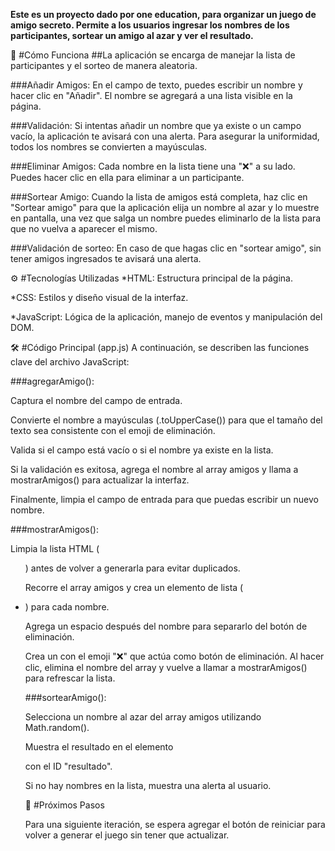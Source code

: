 **Este es un proyecto dado por one education, para organizar un juego de amigo secreto. Permite a los usuarios ingresar los nombres de los participantes, sortear un amigo al azar y ver el resultado.**

📝 #Cómo Funciona
##La aplicación se encarga de manejar la lista de participantes y el sorteo de manera aleatoria.

###Añadir Amigos: 
En el campo de texto, puedes escribir un nombre y hacer clic en "Añadir". El nombre se agregará a una lista visible en la página.

###Validación: 
Si intentas añadir un nombre que ya existe o un campo vacío, la aplicación te avisará con una alerta. Para asegurar la uniformidad, todos los nombres se convierten a mayúsculas.

###Eliminar Amigos: 
Cada nombre en la lista tiene una "❌" a su lado. Puedes hacer clic en ella para eliminar a un participante.

###Sortear Amigo: 
Cuando la lista de amigos está completa, haz clic en "Sortear amigo" para que la aplicación elija un nombre al azar y lo muestre en pantalla, una vez que salga un nombre puedes eliminarlo de la lista para que no vuelva a aparecer el mismo.

###Validación de sorteo: 
En caso de que hagas clic en "sortear amigo", sin tener amigos ingresados te avisará una alerta. 

⚙️ #Tecnologías Utilizadas
*HTML: Estructura principal de la página.

*CSS: Estilos y diseño visual de la interfaz.

*JavaScript: Lógica de la aplicación, manejo de eventos y manipulación del DOM.

🛠️ #Código Principal (app.js)
A continuación, se describen las funciones clave del archivo JavaScript:

###agregarAmigo():

Captura el nombre del campo de entrada.

Convierte el nombre a mayúsculas (.toUpperCase()) para que el tamaño del texto sea consistente con el emoji de eliminación.

Valida si el campo está vacío o si el nombre ya existe en la lista.

Si la validación es exitosa, agrega el nombre al array amigos y llama a mostrarAmigos() para actualizar la interfaz.

Finalmente, limpia el campo de entrada para que puedas escribir un nuevo nombre.

###mostrarAmigos():

Limpia la lista HTML (<ul id="listaAmigos">) antes de volver a generarla para evitar duplicados.

Recorre el array amigos y crea un elemento de lista (<li>) para cada nombre.

Agrega un espacio después del nombre para separarlo del botón de eliminación.

Crea un <span> con el emoji "❌" que actúa como botón de eliminación. Al hacer clic, elimina el nombre del array y vuelve a llamar a mostrarAmigos() para refrescar la lista.

###sortearAmigo():

Selecciona un nombre al azar del array amigos utilizando Math.random().

Muestra el resultado en el elemento <div> con el ID "resultado".

Si no hay nombres en la lista, muestra una alerta al usuario.

🚀 #Próximos Pasos

Para una siguiente iteración, se espera agregar el botón de reiniciar para volver a generar el juego sin tener que actualizar.
